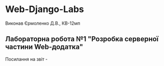 # Web-Django-Labs
Виконав Єрмоленко Д.В., КВ-12мп
## Лабораторна робота №1 "Розробка серверної частини Web-додатка"
Посилання на звіт - 